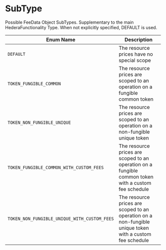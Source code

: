 # SubType

Possible FeeData Object SubTypes. Supplementary to the main HederaFunctionality Type. When not explicitly specified, DEFAULT is used.

| Enum Name                                    | Description                                                                                              |
| -------------------------------------------- | -------------------------------------------------------------------------------------------------------- |
| `DEFAULT`                                    | The resource prices have no special scope                                                                |
| `TOKEN_FUNGIBLE_COMMON`                      | The resource prices are scoped to an operation on a fungible common token                                |
| `TOKEN_NON_FUNGIBLE_UNIQUE`                  | The resource prices are scoped to an operation on a non-fungible unique token                            |
| `TOKEN_FUNGIBLE_COMMON_WITH_CUSTOM_FEES`     | The resource prices are scoped to an operation on a fungible common token with a custom fee schedule     |
| `TOKEN_NON_FUNGIBLE_UNIQUE_WITH_CUSTOM_FEES` | The resource prices are scoped to an operation on a non-fungible unique token with a custom fee schedule |
